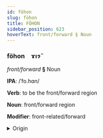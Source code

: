 ```yaml
---
id: föhon
slug: föhon
title: FÖHON
sidebar_position: 623
hoverText: front/forward § Noun
---
```


### föhon&emsp;<span kind="abugida">ɤıɂ̃</span>

*front/forward* **§** Noun

**IPA**: /ˈfo.hɑn/

**Verb**: to be the front/forward region

**Noun**: front/forward region

**Modifier**: front-related/forward

<details>
    <summary>Origin</summary>
    German voran /foˈʁan/<br/>
    <em>Germanic Language Family</em>
</details>